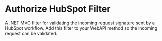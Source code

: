 # Authorize HubSpot Filter

A .NET MVC filter for validating the incoming request signature sent by a HubSpot workflow. Add this filter to your WebAPI method so the incoming request can be validated.
